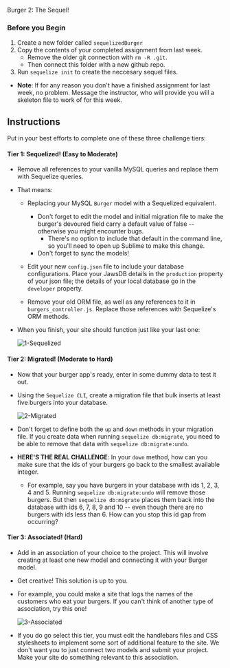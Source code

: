 Burger 2: The Sequel!

### Before you Begin
1. Create a new folder called `sequelizedBurger`
2. Copy the contents of your completed assignment from last week.
	* Remove the older git connection with `rm -R .git`. 
	* Then connect this folder with a new github repo.
3. Run `sequelize init` to create the neccesary sequel files.

* **Note**: If for any reason you don't have a finished assignment for last week, no problem. Message the instructor, who will provide you will a skeleton file to work of for this week.

## Instructions 
Put in your best efforts to complete one of these three challenge tiers:


#### Tier 1: Sequelized! (Easy to Moderate)

* Remove all references to your vanilla MySQL queries and replace them with Sequelize queries.

* That means:
	* Replacing your MySQL `Burger` model with a Sequelized equivalent.
		* Don't forget to edit the model and initial migration file to make the burger's devoured field carry a default value of false -- otherwise you might encounter bugs.
			* There's no option to include that default in the command line, so you'll need to open up Sublime to make this change. 
		* Don't forget to sync the models!

	* Edit your new `config.json` file to include your database configurations. Place your JawsDB details in the `production` property of your json file; the details of your local database go in the `developer` property.

	* Remove your old ORM file, as well as any references to it in `burgers_controller.js`. Replace those references with Sequelize's ORM methods.

* When you finish, your site should function just like your last one:
	
	![1-Sequelized](Images/1-Sequelized.jpg)


#### Tier 2: Migrated! (Moderate to Hard)

* Now that your burger app's ready, enter in some dummy data to test it out.

* Using the `Sequelize CLI`, create a migration file that bulk inserts at least five burgers into your database. 

	![2-Migrated](Images/2-Migrated.jpg)

* Don't forget to define both the `up` and `down` methods in your migration file. If you create data when running `sequelize db:migrate`, you need to be able to remove that data with `sequelize db:migrate:undo`.

* **HERE'S THE REAL CHALLENGE**: In your `down` method, how can you make sure that the ids of your burgers go back to the smallest available integer.
	* For example, say you have burgers in your database with ids 1, 2, 3, 4 and 5. Running `sequelize db:migrate:undo` will remove those burgers. But then `sequelize db:migrate` places them back into the database with ids 6, 7, 8, 9 and 10 -- even though there are no burgers with ids less than 6. How can you stop this id gap from occurring?


#### Tier 3: Associated! (Hard)

* Add in an association of your choice to the project. This will involve creating at least one new model and connecting it with your Burger model.

* Get creative! This solution is up to you.

* For example, you could make a site that logs the names of the customers who eat your burgers. If you can't think of another type of association, try this one!

	![3-Associated](Images/3-Associated.jpg)

* If you do go select this tier, you must edit the handlebars files and CSS stylesheets to implement some sort of additional feature to the site. We don't want you to just connect two models and submit your project. Make your site do something relevant to this association.

